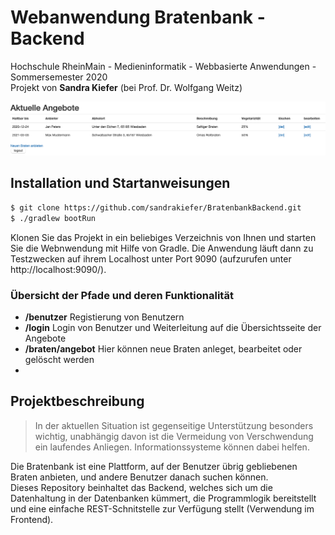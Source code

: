 # Webanwendung Bratenbank - Backend
Hochschule RheinMain - Medieninformatik - Webbasierte Anwendungen - Sommersemester 2020 <br>
Projekt von **Sandra Kiefer** (bei Prof. Dr. Wolfgang Weitz)

![Beispielbild der Backend Webanwendung](src/main/resources/beispiel.png)

## Installation und Startanweisungen
```sh
$ git clone https://github.com/sandrakiefer/BratenbankBackend.git
$ ./gradlew bootRun
```
Klonen Sie das Projekt in ein beliebiges Verzeichnis von Ihnen und starten Sie die Webnwendung mit Hilfe von Gradle.
Die Anwendung läuft dann zu Testzwecken auf ihrem Localhost unter Port 9090 (aufzurufen unter http://localhost:9090/).

### Übersicht der Pfade und deren Funktionalität
* **/benutzer** Registierung von Benutzern
* **/login** Login von Benutzer und Weiterleitung auf die Übersichtsseite der Angebote
* **/braten/angebot** Hier können neue Braten anleget,  bearbeitet oder gelöscht werden
* 

## Projektbeschreibung
> In der aktuellen Situation ist gegenseitige Unterstützung besonders wichtig, unabhängig davon ist die Vermeidung von Verschwendung ein laufendes Anliegen. 
> Informationssysteme können dabei helfen.

Die Bratenbank ist eine Plattform, auf der Benutzer übrig gebliebenen Braten anbieten, und andere Benutzer danach suchen können. <br>
Dieses Repository beinhaltet das Backend, welches sich um die Datenhaltung in der Datenbanken kümmert, die Programmlogik bereitstellt und eine einfache REST-Schnitstelle zur Verfügung stellt (Verwendung im Frontend).